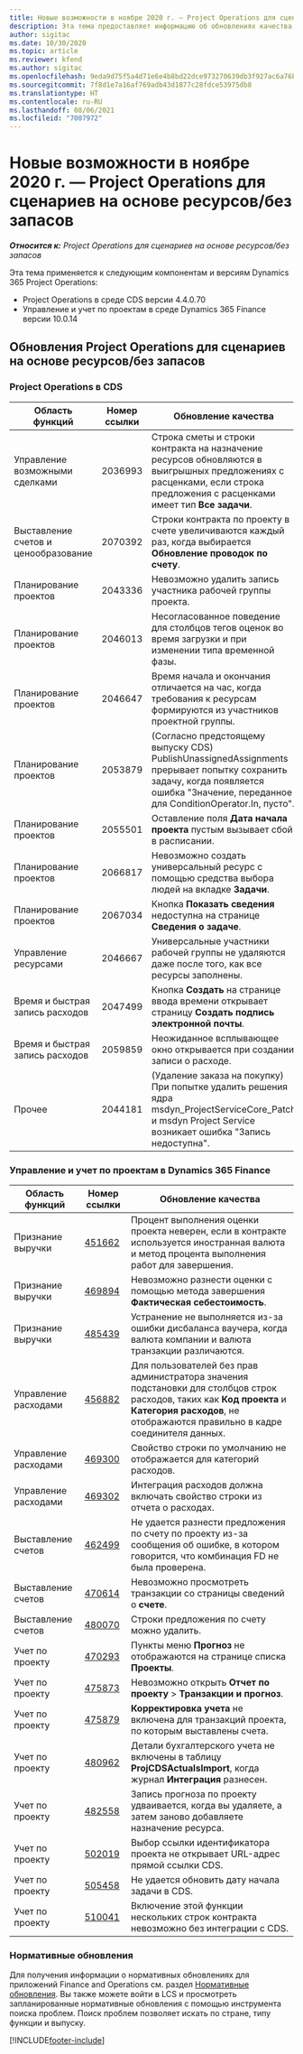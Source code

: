 ```yaml
---
title: Новые возможности в ноябре 2020 г. — Project Operations для сценариев на основе ресурсов/без запасов
description: Эта тема предоставляет информацию об обновлениях качества, доступных в выпуске Project Operations за ноябрь 2020 г., для сценариев на основе ресурсов/без запасов.
author: sigitac
ms.date: 10/30/2020
ms.topic: article
ms.reviewer: kfend
ms.author: sigitac
ms.openlocfilehash: 9eda9d75f5a4d71e6e4b8bd22dce973270639db3f927ac6a76be5b3c4303fc31
ms.sourcegitcommit: 7f8d1e7a16af769adb43d1877c28fdce53975db8
ms.translationtype: HT
ms.contentlocale: ru-RU
ms.lasthandoff: 08/06/2021
ms.locfileid: "7007972"
---
```

# <a name="whats-new-november-2020---project-operations-for-resourcenon-stocked-based-scenarios"></a>Новые возможности в ноябре 2020 г. — Project Operations для сценариев на основе ресурсов/без запасов

_**Относится к:** Project Operations для сценариев на основе ресурсов/без запасов_

Эта тема применяется к следующим компонентам и версиям Dynamics 365 Project Operations:

- Project Operations в среде CDS версии 4.4.0.70
- Управление и учет по проектам в среде Dynamics 365 Finance версии 10.0.14

## <a name="updates-to-project-operations-for-resource-non-stocked-based-scenarios"></a>Обновления Project Operations для сценариев на основе ресурсов/без запасов

### <a name="project-operations-on-cds"></a>Project Operations в CDS

| Область функций                 | Номер ссылки | Обновление качества                                                                                                                                                                    |
|------------------------------|------------------|-----------------------------------------------------------------------------------------------------------------------------------------------------------------------------------|
|   Управление возможными сделками       | 2036993          | Строка сметы и строки контракта на назначение ресурсов обновляются в выигрышных предложениях с расценками, если строка предложения с расценками имеет тип **Все задачи**.                                                 |
| Выставление счетов и ценообразование          | 2070392          | Строки контракта по проекту в счете увеличиваются каждый раз, когда выбирается **Обновление проводок по счету**.                                                                         |
| Планирование проектов             | 2043336          | Невозможно удалить запись участника рабочей группы проекта.                                                                                                                                  |
| Планирование проектов             | 2046013          | Несогласованное поведение для столбцов тегов оценок во время загрузки и при изменении типа временной фазы.                                                                                   |
| Планирование проектов             | 2046647          | Время начала и окончания отличается на час, когда требования к ресурсам формируются из участников проектной группы.                                                                      |
| Планирование проектов             | 2053879          | (Согласно предстоящему выпуску CDS) PublishUnassignedAssignments прерывает попытку сохранить задачу, когда появляется ошибка "Значение, переданное для ConditionOperator.In, пусто".                       |
| Планирование проектов             | 2055501          | Оставление поля **Дата начала проекта** пустым вызывает сбой в расписании.                                                                                                      |
| Планирование проектов             | 2066817          | Невозможно создать универсальный ресурс с помощью средства выбора людей на вкладке **Задачи**.                                                                                                   |
| Планирование проектов             | 2067034          | Кнопка **Показать сведения** недоступна на странице **Сведения о задаче**.                                                                                                       |
| Управление ресурсами          | 2046667          | Универсальные участники рабочей группы не удаляются даже после того, как все ресурсы заполнены.                                                                                                    |
| Время и быстрая запись расходов | 2047499          | Кнопка **Создать** на странице ввода времени открывает страницу **Создать подпись электронной почты**.                                                                                               |
| Время и быстрая запись расходов | 2059859          | Неожиданное всплывающее окно открывается при создании записи о расходе.                                                                                                                         |
| Прочее                        | 2044181          | (Удаление заказа на покупку) При попытке удалить решения ядра msdyn_ProjectServiceCore_Patch и msdyn Project Service возникает ошибка "Запись недоступна".  |

### <a name="project-management-and-accounting-in-dynamics-365-finance"></a>Управление и учет по проектам в Dynamics 365 Finance

| Область функций        | Номер ссылки | Обновление качества                                                                                                                                                            |
|---------------------|------------------|---------------------------------------------------------------------------------------------------------------------------------------------------------------------------|
| Признание выручки | [451662](https://fix.lcs.dynamics.com/Issue/Details/?bugId=451662)           | Процент выполнения оценки проекта неверен, если в контракте используется иностранная валюта и метод процента выполнения работ для завершения.                     |
| Признание выручки | [469894](https://fix.lcs.dynamics.com/Issue/Details/?bugId=469894)           | Невозможно разнести оценки с помощью метода завершения **Фактическая себестоимость**.                                                                                                    |
| Признание выручки | [485439](https://fix.lcs.dynamics.com/Issue/Details/?bugId=485439)           | Устранение не выполняется из-за ошибки дисбаланса ваучера, когда валюта компании и валюта транзакции различаются.                                              |
| Управление расходами  | [456882](https://fix.lcs.dynamics.com/Issue/Details/?bugId=456822)           | Для пользователей без прав администратора значения подстановки для столбцов строк расходов, таких как **Код проекта** и **Категория расходов**, не отображаются правильно в кадре соединителя данных. |
| Управление расходами  | [469300](https://fix.lcs.dynamics.com/Issue/Details/?bugId=469300)           | Свойство строки по умолчанию не отображается для категорий расходов.                                                                                                         |
| Управление расходами  | [469302](https://fix.lcs.dynamics.com/Issue/Details/?bugId=469302)           | Интеграция расходов должна включать свойство строки из отчета о расходах.                                                                                             |
| Выставление счетов           | [462499](https://fix.lcs.dynamics.com/Issue/Details/?bugId=462499)           | Не удается разнести предложения по счету по проекту из-за сообщения об ошибке, в котором говорится, что комбинация FD не была проверена.                                                    |
| Выставление счетов           | [470614](https://fix.lcs.dynamics.com/Issue/Details/?bugId=470614)           | Невозможно просмотреть транзакции со страницы сведений о **счете**.                                                                                                              |
| Выставление счетов           | [480070](https://fix.lcs.dynamics.com/Issue/Details/?bugId=480070)           | Строки предложения по счету можно удалить.                                                                                                                                  |
| Учет по проекту  | [470293](https://fix.lcs.dynamics.com/Issue/Details/?bugId=470293)           | Пункты меню **Прогноз** не отображаются на странице списка **Проекты**.                                                                                                   |
| Учет по проекту  | [475873](https://fix.lcs.dynamics.com/Issue/Details/?bugId=475873)           | Невозможно открыть **Отчет по проекту**   > **Транзакции и прогноз**.                                                                                                       |
| Учет по проекту  | [475879](https://fix.lcs.dynamics.com/Issue/Details/?bugId=475879)           | **Корректировка учета** не включена для транзакций проекта, по которым выставлены счета.                                                                                                  |
| Учет по проекту  | [480962](https://fix.lcs.dynamics.com/Issue/Details/?bugId=480962)           | Детали бухгалтерского учета не включены в таблицу **ProjCDSActualsImport**, когда журнал **Интеграция** разнесен.                                                  |
| Учет по проекту  | [482558](https://fix.lcs.dynamics.com/Issue/Details/?bugId=482558)           | Запись прогноза по проекту удваивается, когда вы удаляете, а затем заново добавляете назначение ресурса.                                                                            |
| Учет по проекту  | [502019](https://fix.lcs.dynamics.com/Issue/Details/?bugId=502019)           | Выбор ссылки идентификатора проекта не открывает URL-адрес прямой ссылки CDS.                                                                                                         |
| Учет по проекту  | [505458](https://fix.lcs.dynamics.com/Issue/Details/?bugId=505458)           | Не удается обновить дату начала задачи в CDS.                                                                                                                           |
| Учет по проекту  | [510041](https://fix.lcs.dynamics.com/Issue/Details/?bugId=510041)           | Включение этой функции нескольких строк контракта невозможно без интеграции с CDS.                                                                                   |

### <a name="regulatory-updates"></a>Нормативные обновления
Для получения информации о нормативных обновлениях для приложений Finance and Operations см. раздел [Нормативные обновления](/dynamics365/finance/localizations/regulatory-updates). Вы также можете войти в LCS и просмотреть запланированные нормативные обновления с помощью инструмента поиска проблем. Поиск проблем позволяет искать по стране, типу функции и выпуску.


[!INCLUDE[footer-include](../includes/footer-banner.md)]